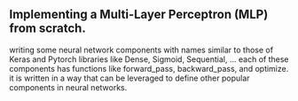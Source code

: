 ## Implementing a Multi-Layer Perceptron (MLP) from scratch. 
writing some neural network components with names similar to those of Keras and Pytorch libraries like Dense, Sigmoid, Sequential, ...
each of these components has functions like forward_pass, backward_pass, and optimize.
it is written in a way that can be leveraged to define other popular components in neural networks.
